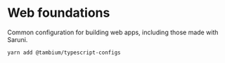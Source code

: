 # Web foundations

Common configuration for building web apps, including those made with Saruni.

`yarn add @tambium/typescript-configs`
